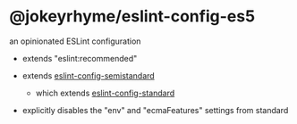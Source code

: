 # @jokeyrhyme/eslint-config-es5

an opinionated ESLint configuration

- extends "eslint:recommended"

- extends [eslint-config-semistandard](https://github.com/Flet/eslint-config-semistandard)

    - which extends [eslint-config-standard](https://github.com/feross/eslint-config-standard)

- explicitly disables the "env" and "ecmaFeatures" settings from standard

